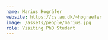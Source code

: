 ```yaml
---
name: Marius Hogräfer
website: https://cs.au.dk/~hograefer
image: /assets/people/marius.jpg
role: Visiting PhD Student
---
```

